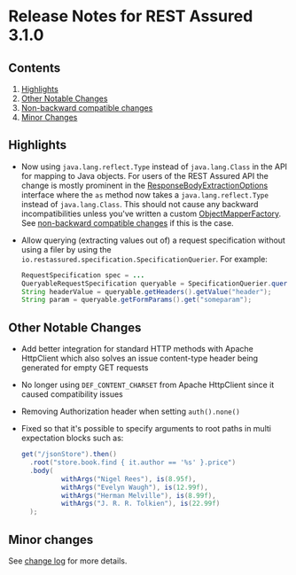 # Release Notes for REST Assured 3.1.0 #

## Contents
1. [Highlights](#highlights)
1. [Other Notable Changes](#other-notable-changes)
1. [Non-backward compatible changes](#non-backward-compatible-changes)
1. [Minor Changes](#minor-changes)

## Highlights
* Now using `java.lang.reflect.Type` instead of `java.lang.Class` in the API for mapping to Java objects. For users of the REST Assured API the change is mostly prominent in the
  [ResponseBodyExtractionOptions](http://static.javadoc.io/io.rest-assured/rest-assured/3.1.0/io/restassured/response/ResponseBodyExtractionOptions.html) interface where the `as` method now takes a `java.lang.reflect.Type` instead of `java.lang.Class`. This should not cause
  any backward incompatibilities unless you've written a custom [ObjectMapperFactory](http://static.javadoc.io/io.rest-assured/rest-assured-common/3.1.0/io/restassured/mapper/factory/ObjectMapperFactory.html). See [non-backward compatible changes](#non-backward-compatible-changes) if this is the case.
* Allow querying (extracting values out of) a request specification without using a filer by using the `io.restassured.specification.SpecificationQuerier`. For example:
 
  ```java
  RequestSpecification spec = ...
  QueryableRequestSpecification queryable = SpecificationQuerier.query(spec);
  String headerValue = queryable.getHeaders().getValue("header");
  String param = queryable.getFormParams().get("someparam");
  ```

## Other Notable Changes ##

* Add better integration for standard HTTP methods with Apache HttpClient which also solves an issue content-type header being generated for empty GET requests
* No longer using `DEF_CONTENT_CHARSET` from Apache HttpClient since it caused compatibility issues
* Removing Authorization header when setting `auth().none()`
* Fixed so that it's possible to specify arguments to root paths in multi expectation blocks such as:
  
  ```java
  get("/jsonStore").then()
    .root("store.book.find { it.author == '%s' }.price")
    .body(
            withArgs("Nigel Rees"), is(8.95f),
            withArgs("Evelyn Waugh"), is(12.99f),
            withArgs("Herman Melville"), is(8.99f),
            withArgs("J. R. R. Tolkien"), is(22.99f)
    );
  ```


## Minor changes ##

See [change log](http://github.com/jayway/rest-assured/raw/master/changelog.txt) for more details.